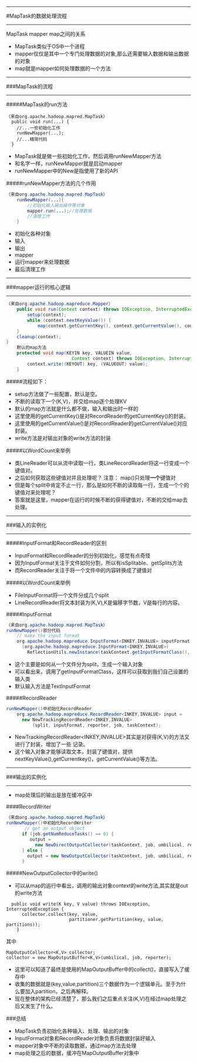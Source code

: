 ***
#MapTask的数据处理流程
***

MapTask mapper map之间的关系

* MapTask类似于OS中一个进程
* mapper仅仅是其中一个专门处理数据的对象,那么还需要输入数据和输出数据的对象
* map就是mapper如何处理数据的一个方法

***
###MapTask的流程
***

#####MapTask的run方法

```
（来自org.apache.hadoop.mapred.MapTask）
  public void run(...) {
    //...一些初始化工作
    runNewMapper(...);
    //...精简代码
  }
```

* MapTask就是做一些初始化工作，然后调用runNewMapper方法
* 和名字一样，runNewMapper就是启动mapper
* runNewMapper中的New是指使用了新的API

#####runNewMapper方法的几个作用

```java
（来自org.apache.hadoop.mapred.MapTask）
    runNewMapper(...){
        //初始化输入输出操作等对象
        mapper.run(...);//处理数据
        //清理工作
    }
```

* 初始化各种对象
 * 输入
 * 输出
 * mapper
* 运行mapper来处理数据
* 最后清理工作

***
###mapper运行的核心逻辑
***

```java
（来自org.apache.hadoop.mapreduce.Mapper）
    public void run(Context context) throws IOException, InterruptedException {
        setup(context);
        while (context.nextKeyValue()) {
            map(context.getCurrentKey(), context.getCurrentValue(), context);
    }
    cleanup(context);
}
    默认的map方法
    protected void map(KEYIN key, VALUEIN value, 
                         Context context) throws IOException, InterruptedException {
        context.write((KEYOUT) key, (VALUEOUT) value);
    }
```
#####流程如下：
* setup方法做了一些配置，默认是空。
* 不断的读取下一个(K,V)，并交给map逐个处理KV
* 默认的map方法就是什么都不做，输入和输出时一样的
* 这里使用的getCurrentKey()是对RecordReader的getCurrentKey()的封装。
* 这里使用的getCurrentValue()是对RecordReader的getCurrentValue()对应封装。
* write方法是对输出对象的write方法的封装

#####以WordCount来举例
* 类LineReader可以从流中读取一行，类LineRecordReader将这一行变成一个键值对。
* 之后如何获取这些键值对并且处理呢？  注意： map()只处理**一个**键值对
* 但是每个split中肯定不止一行，那么是如何不断的读取每一行，生成一个个的键值对来处理呢？
* 答案就是这里，mapper在运行的时候不断的获得键值对，不断的交给map去处理。

***
###输入的实例化
***
#####InputFormat和RecordReader的区别
* InputFormat和RecordReader的分别初始化，感觉有点奇怪
* 因为InputFormat关注于文件如何分割，所以有isSplitable、getSplits方法
* 而RecordReader关注于将一个文件中的内容转换成了键值对

#####以WordCount来举例
* FileInputFormat将一个文件分成几个split
* LineRecordReader将文本封装为(K,V),K是偏移字节数，V是每行的内容。

#####InputFormat
```java
（来自org.apache.hadoop.mapred.MapTask）
runNewMapper()部分代码
    // make the input format
    org.apache.hadoop.mapreduce.InputFormat<INKEY,INVALUE> inputFormat =
      (org.apache.hadoop.mapreduce.InputFormat<INKEY,INVALUE>)
        ReflectionUtils.newInstance(taskContext.getInputFormatClass(), job);
```

* 这个主要是如何从一个文件分为split，生成一个输入对象
* 可以看出来，调用了getInputFormatClass，这样可以获取到我们自己设置的输入类
* 默认输入方法是TextInputFormat

#####RecordReader

```java
runNewMapper()中初始化RecordReader
    org.apache.hadoop.mapreduce.RecordReader<INKEY,INVALUE> input =
      new NewTrackingRecordReader<INKEY,INVALUE>
          (split, inputFormat, reporter, job, taskContext);
```

* NewTrackingRecordReader&lt;INKEY,INVALUE>其实是对获得(K,V)的方法又进行了封装，增加了一些
记录。
* 这个输入对象才能够读取文本，封装了键值对，提供nextKeyValue(),getCurrentkey()，getCurrentValue()等方法。

***
###输出的实例化
***
* map处理后的输出是放在缓冲区中

####RecordWriter

```java
（来自org.apache.hadoop.mapred.MapTask）
runNewMapper()中初始化RecordWriter
       // get an output object
      if (job.getNumReduceTasks() == 0) {
         output =
           new NewDirectOutputCollector(taskContext, job, umbilical, reporter);
      } else {
        output = new NewOutputCollector(taskContext, job, umbilical, reporter);
      }
```

#####NewOutputCollector中的write()

* 可以从map的运行中看出，调用的输出对象context的write方法,其实就是out的write方法

```
  public void write(K key, V value) throws IOException, InterruptedException {
      collector.collect(key, value,
                        partitioner.getPartition(key, value, partitions));
    }
```

其中

```
MapOutputCollector<K,V> collector;
collector = new MapOutputBuffer<K,V>(umbilical, job, reporter);
```

* 这里可以知道了最终是使用的MapOutputBuffer中的collect()，直接写入了缓存中
* 收集的数据就是(key,value,partition)三个数据作为一个逻辑单元。至于为什么要加入partition，之后再解释。
* 现在整体的架构已经清楚了，那么我们之后重点关注(K,V)在经过map处理之后又发生了什么。

###总结
* MapTask负责初始化各种输入、处理、输出的对象
* InputFormat对象和RecordReader对象负责将数据封装好输入
* mapper对象中不断的读取数据，通过map方法去处理
* map处理之后的数据，缓冲在MapOutputBuffer对象中
